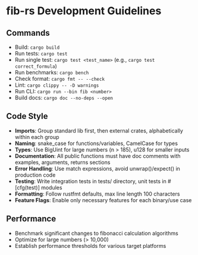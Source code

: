# fib-rs Development Guidelines

## Commands

- Build: `cargo build`
- Run tests: `cargo test`
- Run single test: `cargo test <test_name>` (e.g., `cargo test correct_formula`)
- Run benchmarks: `cargo bench`
- Check format: `cargo fmt -- --check`
- Lint: `cargo clippy -- -D warnings`
- Run CLI: `cargo run --bin fib <number>`
- Build docs: `cargo doc --no-deps --open`

## Code Style

- **Imports**: Group standard lib first, then external crates, alphabetically within each group
- **Naming**: snake_case for functions/variables, CamelCase for types
- **Types**: Use BigUint for large numbers (n > 185), u128 for smaller inputs
- **Documentation**: All public functions must have doc comments with examples, arguments, returns sections
- **Error Handling**: Use match expressions, avoid unwrap()/expect() in production code
- **Testing**: Write integration tests in tests/ directory, unit tests in #[cfg(test)] modules
- **Formatting**: Follow rustfmt defaults, max line length 100 characters
- **Feature Flags**: Enable only necessary features for each binary/use case

## Performance

- Benchmark significant changes to fibonacci calculation algorithms
- Optimize for large numbers (> 10,000)
- Establish performance thresholds for various target platforms
